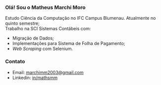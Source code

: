 ### Olá! Sou o Matheus Marchi Moro

Estudo Ciência da Computação no IFC Campus Blumenau. Atualmente no quinto semestre;<br>
Trabalho na SCI Sistemas Contábeis com:
- Migração de Dados;
- Implementações para Sistema de Folha de Pagamento;
- *Web Scraping* com Selenium.

### Contato
- Email: [marchimm2003@gmail.com](mailto:marchimm2003@gmail.com)
- Linkedin: [in/mathsmm](https://www.linkedin.com/in/mathsmm)
